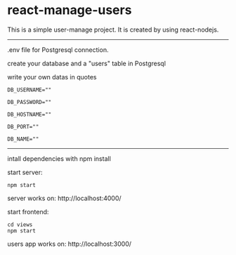 # react-manage-users

This is a simple user-manage project. It is created by using react-nodejs.

---------------------------------------------------
.env file for Postgresql connection.

create your database and a "users" table in Postgresql 

write your own datas in quotes

    DB_USERNAME=""

    DB_PASSWORD=""

    DB_HOSTNAME=""

    DB_PORT=""

    DB_NAME=""

---------------------------------------------------
intall dependencies with npm install

start server: 
        
    npm start

server works on: http://localhost:4000/


start frontend: 
       
    cd views 
    npm start

users app works on: http://localhost:3000/
